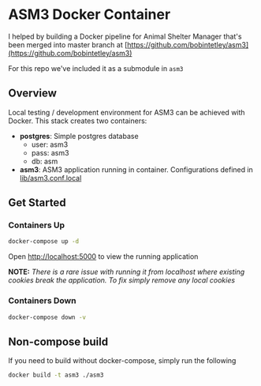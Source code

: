 # ASM3 Docker Container

I helped by building a Docker pipeline for Animal Shelter Manager that's been merged into master branch at [https://github.com/bobintetley/asm3](https://github.com/bobintetley/asm3)

For this repo we've included it as a submodule in `asm3`

## Overview

Local testing / development environment for ASM3 can be achieved with Docker. This stack creates two containers:

- **postgres**: Simple postgres database
  - user: asm3
  - pass: asm3
  - db: asm
- **asm3**: ASM3 application running in container. Configurations defined in [lib/asm3.conf.local](../lib/asm3.conf.local)

## Get Started

### Containers Up

```bash
docker-compose up -d
```

Open [http://localhost:5000](http://localhost:5000) to view the running application

**NOTE:** *There is a rare issue with running it from localhost where existing cookies break the application. To fix simply remove any local cookies*

### Containers Down

```bash
docker-compose down -v
```

## Non-compose build

If you need to build without docker-compose, simply run the following

```bash
docker build -t asm3 ./asm3
```
